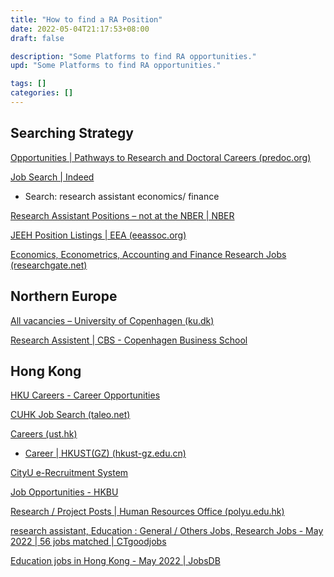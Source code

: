```yaml
---
title: "How to find a RA Position"
date: 2022-05-04T21:17:53+08:00
draft: false

description: "Some Platforms to find RA opportunities."
upd: "Some Platforms to find RA opportunities."

tags: []
categories: []
---
```


<!--more-->

## Searching Strategy

[Opportunities | Pathways to Research and Doctoral Careers (predoc.org)](https://predoc.org/opportunities)

[Job Search | Indeed](https://www.indeed.com/)

- Search: research assistant economics/ finance

[Research Assistant Positions – not at the NBER | NBER](https://www.nber.org/career-resources/research-assistant-positions-not-nber)

[JEEH Position Listings | EEA (eeassoc.org)](https://eeassoc.org/jeeh-position-listings)

[Economics, Econometrics, Accounting and Finance Research Jobs (researchgate.net)](https://www.researchgate.net/jobs?researchAreas=Economics%2CEconometrics%2CAccounting%2CFinance&advancedSearch=true)

## Northern Europe

[All vacancies – University of Copenhagen (ku.dk)](https://employment.ku.dk/all-vacancies/)

[Research Assistent | CBS - Copenhagen Business School](https://www.cbs.dk/en/about-cbs/jobs-cbs/vacant-positions/research-assistent)

## Hong Kong

[HKU Careers - Career Opportunities](https://jobs.hku.hk/cw/en/listing)

[CUHK Job Search (taleo.net)](https://cuhk.taleo.net/careersection/cu_career_teach/jobsearch.ftl)

[Careers (ust.hk)](https://hrmsxprod.psft.ust.hk:8044/psp/hrmsxprod/EMPLOYEE/HRMS/c/HRS_HRAM.HRS_CE.GBL)

- [Career | HKUST(GZ) (hkust-gz.edu.cn)](https://career.hkust-gz.edu.cn/en/career)

[CityU e-Recruitment System](https://jobs1.cityu.edu.hk/apply/Default.aspx?jobtype=RS)

[Job Opportunities - HKBU](https://www.hkbu.edu.hk/en/quick-links/job.html)

[Research / Project Posts | Human Resources Office (polyu.edu.hk)](https://www.polyu.edu.hk/hro/careers/external_adv/research/?keyword=finance)

[research assistant, Education : General / Others Jobs, Research Jobs - May 2022 | 56 jobs matched | CTgoodjobs](https://www.ctgoodjobs.hk/ctjob/listing/joblist.asp?keywordForQuickSearch=research%20assistant&fulltext=JC&job_area=464,170&page=1)

[Education jobs in Hong Kong - May 2022 | JobsDB](https://hk.jobsdb.com/hk/jobs/education/1?Key=research%20assistant)
